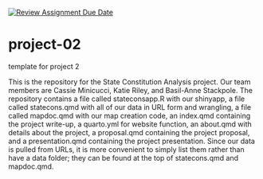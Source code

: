 [![Review Assignment Due Date](https://classroom.github.com/assets/deadline-readme-button-24ddc0f5d75046c5622901739e7c5dd533143b0c8e959d652212380cedb1ea36.svg)](https://classroom.github.com/a/QLgpPTVo)
# project-02
 template for project 2

This is the repository for the State Constitution Analysis project. Our team members are Cassie Minicucci, Katie Riley, and Basil-Anne Stackpole. The repository contains a file called stateconsapp.R with our shinyapp, a file called statecons.qmd with all of our data in URL form and wrangling, a file called mapdoc.qmd with our map creation code, an index.qmd containing the project write-up, a quarto.yml for website function, an about.qmd with details about the project, a proposal.qmd containing the project proposal, and a presentation.qmd containing the project presentation. Since our data is pulled from URLs, it is more convenient to simply list them rather than have a data folder; they can be found at the top of statecons.qmd and mapdoc.qmd.